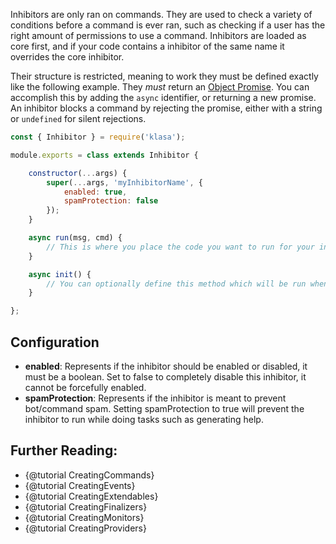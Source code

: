 Inhibitors are only ran on commands. They are used to check a variety of conditions
before a command is ever ran, such as checking if a user has the right amount of permissions
to use a command. Inhibitors are loaded as core first, and if your code contains a inhibitor
of the same name it overrides the core inhibitor.

Their structure is restricted, meaning to work they must be defined exactly like
the following example. They *must* return an [Object Promise](https://developer.mozilla.org/en/docs/Web/JavaScript/Reference/Global_Objects/Promise).
You can accomplish this by adding the `async` identifier, or returning a new promise.
An inhibitor blocks a command by rejecting the promise, either with a string or `undefined` for silent rejections.

```javascript
const { Inhibitor } = require('klasa');

module.exports = class extends Inhibitor {

	constructor(...args) {
		super(...args, 'myInhibitorName', {
            enabled: true,
            spamProtection: false
        });
	}

	async run(msg, cmd) {
		// This is where you place the code you want to run for your inhibitor
	}

	async init() {
		// You can optionally define this method which will be run when the bot starts (after login, so discord data is available via this.client)
	}

};

```

## Configuration
- **enabled**: Represents if the inhibitor should be enabled or disabled, it must be
a boolean. Set to false to completely disable this inhibitor, it cannot be forcefully enabled.
- **spamProtection**: Represents if the inhibitor is meant to prevent bot/command spam. Setting
spamProtection to true will prevent the inhibitor to run while doing tasks such as generating help.


## Further Reading:
- {@tutorial CreatingCommands}
- {@tutorial CreatingEvents}
- {@tutorial CreatingExtendables}
- {@tutorial CreatingFinalizers}
- {@tutorial CreatingMonitors}
- {@tutorial CreatingProviders}